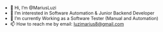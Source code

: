- 👋 Hi, I’m @MariusLuzi
- 👀 I’m interested in Software Automation & Junior Backend Developer
- 🌱 I’m currently Working as a Software Tester (Manual and Automation)
- 📫 How to reach me by email: luzimarius8@gmail.com

<!---
MariusLuzi/MariusLuzi is a ✨ special ✨ repository because its `README.md` (this file) appears on your GitHub profile.
You can click the Preview link to take a look at your changes.
--->
